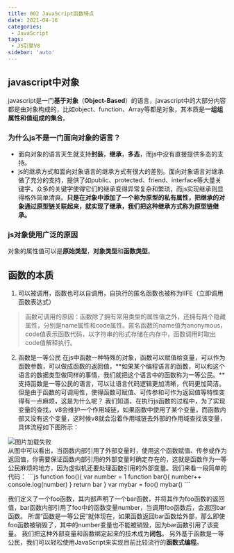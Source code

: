 ```yaml
---
title: 002 JavaScript函数特点
date: 2021-04-16
categories: 
 - JavaScript
tags:
 - JS引擎V8
sidebar: 'auto'
---
```


## javascript中对象
javascript是一门**基于对象**（**Object-Based**）的语言，javascript中的大部分内容都是由对象构成的，比如object、function、Array等都是对象，其本质是**一组组属性和值组成的集合**。
### 为什么js不是一门面向对象的语言？
- 面向对象的语言天生就支持**封装**，**继承**，**多态**，而js中没有直接提供多态的支持。
- js的继承方式和面向对象语言的继承方式有很大的差别。面向对象语言对继承做了充分的支持，提供了如public、protected、friend、interface等大量关键字，众多的关键字使得它们的继承变得异常复杂和繁琐，而js实现继承则显得格外简单清爽。**只是在对象中添加了一个称为原型的私有属性，把继承的对象通过原型链关联起来，就实现了继承，我们把这种继承方式称为原型链继承。**
### js对象使用广泛的原因
对象的属性值可以是**原始类型**，**对象类型**和**函数类型**。
## 函数的本质
1. 可以被调用，函数也可以自调用，自执行的匿名函数也被称为IIFE（立即调用函数表达式）
> 函数可调用的原因：函数除了拥有常用类型的属性值之外，还拥有两个隐藏属性，分别是name属性和code属性。匿名函数的name值为anonymous，code值表示函数代码，以字符串的形式存储在内存中，函数调用时取出code值解释执行。
2. 函数是一等公民
在js中函数一种特殊的对象，函数可以赋值给变量，可以作为函数参数，可以做成函数的返回值，**如果某个编程语言的函数，可以和这个语言的数据类型做同样的事情，我们就把这个语言中的函数称为一等公民。**支持函数是一等公民的语言，可以让语言代码逻辑更加清晰，代码更加简洁。
但是由于函数的可调用性，使得函数可赋值、可传参和可作为返回值等特性变得有一点麻烦，这是为什么呢？
我们知道，在执行js函数的过程中，为了实现变量的查找，v8会维护一个作用域链，如果函数中使用了某个变量，而函数内部又没有这个变量，这时候v8就会沿着作用域链去外部的作用域查找该变量，具体流程如下图所示：
<div class="img-box"><img :src="$withBase('/V8/4.jpg')" alt="图片加载失败"></div>
从图中可以看出，当函数内部引用了外部变量时，使用这个函数赋值、传参或作为返回值，你需要保证函数内部引用的外部变量时确定存在的，这就是函数作为一等公民麻烦的地方，因为虚拟机还要处理函数引用的外部变量。我们来看一段简单的代码：
```js
  function foo(){
      var number = 1
      function bar(){
          number++
          console.log(number)
      }
      return bar
  }
  var mybar = foo()
  mybar()
```

我们定义了一个foo函数，其内部声明了一个bar函数，并将其作为foo函数的返回值，bar函数内部引用了foo中的函数变量number，当调用foo函数后，会返回bar函数。
所谓“函数是一等公民”就体现在，如果函数返回bar函数给外部，那么即使foo函数被销毁了，其中的number变量也不能被销毁，因为bar函数引用了该变量。
我们把这种外部变量和函数绑定起来的技术成为**闭包**。
另外基于函数是一等公民，我们可以轻松使用JavaScript来实现目前比较流行的**函数式编程**。